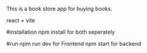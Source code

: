 This is a book store app for buying books.

react + vite

#installation
npm install for both seperately

#run
npm run dev for Frontend
npm start for backend
